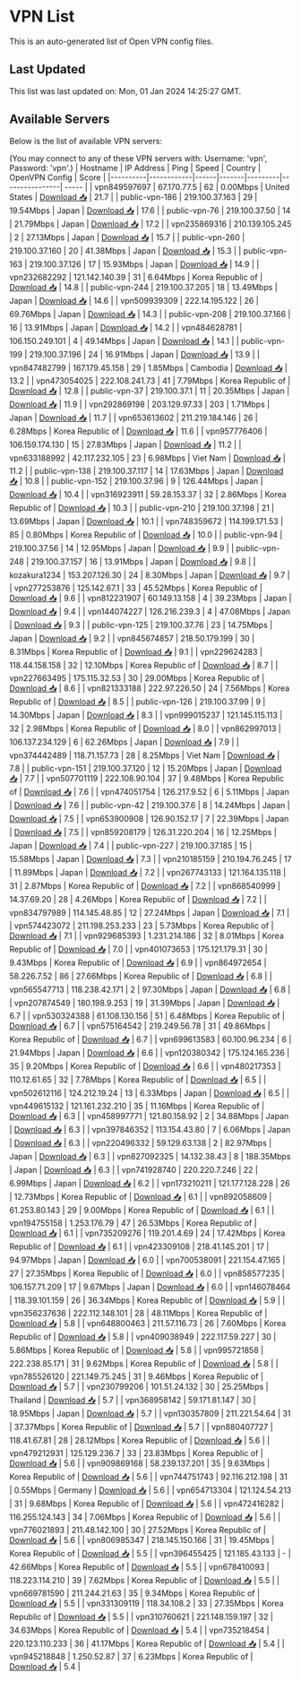 # VPN List

This is an auto-generated list of Open VPN config files.

## Last Updated

This list was last updated on: Mon, 01 Jan 2024 14:25:27 GMT.

## Available Servers

Below is the list of available VPN servers:

(You may connect to any of these VPN servers with: Username: 'vpn', Password: 'vpn'.)
| Hostname | IP Address | Ping | Speed | Country | OpenVPN Config | Score |
|----------|------------|------|-------|---------|----------------| ----- |
| vpn849597697 | 67.170.77.5 | 62 | 0.00Mbps | United States | [Download 📥](./configs/server_0_US.ovpn) | 21.7 |
| public-vpn-186 | 219.100.37.163 | 29 | 19.54Mbps | Japan | [Download 📥](./configs/server_1_JP.ovpn) | 17.6 |
| public-vpn-76 | 219.100.37.50 | 14 | 21.79Mbps | Japan | [Download 📥](./configs/server_2_JP.ovpn) | 17.2 |
| vpn235869316 | 210.139.105.245 | 2 | 27.13Mbps | Japan | [Download 📥](./configs/server_3_JP.ovpn) | 15.7 |
| public-vpn-260 | 219.100.37.160 | 20 | 41.38Mbps | Japan | [Download 📥](./configs/server_4_JP.ovpn) | 15.3 |
| public-vpn-163 | 219.100.37.126 | 17 | 15.93Mbps | Japan | [Download 📥](./configs/server_5_JP.ovpn) | 14.9 |
| vpn232682292 | 121.142.140.39 | 31 | 6.64Mbps | Korea Republic of | [Download 📥](./configs/server_6_KR.ovpn) | 14.8 |
| public-vpn-244 | 219.100.37.205 | 18 | 13.49Mbps | Japan | [Download 📥](./configs/server_7_JP.ovpn) | 14.6 |
| vpn509939309 | 222.14.195.122 | 26 | 69.76Mbps | Japan | [Download 📥](./configs/server_8_JP.ovpn) | 14.3 |
| public-vpn-208 | 219.100.37.166 | 16 | 13.91Mbps | Japan | [Download 📥](./configs/server_9_JP.ovpn) | 14.2 |
| vpn484628781 | 106.150.249.101 | 4 | 49.14Mbps | Japan | [Download 📥](./configs/server_10_JP.ovpn) | 14.1 |
| public-vpn-199 | 219.100.37.196 | 24 | 16.91Mbps | Japan | [Download 📥](./configs/server_11_JP.ovpn) | 13.9 |
| vpn847482799 | 167.179.45.158 | 29 | 1.85Mbps | Cambodia | [Download 📥](./configs/server_12_KH.ovpn) | 13.2 |
| vpn473054025 | 222.108.241.73 | 41 | 7.79Mbps | Korea Republic of | [Download 📥](./configs/server_13_KR.ovpn) | 12.8 |
| public-vpn-37 | 219.100.37.1 | 11 | 20.35Mbps | Japan | [Download 📥](./configs/server_14_JP.ovpn) | 11.9 |
| vpn292869198 | 203.129.97.33 | 203 | 1.71Mbps | Japan | [Download 📥](./configs/server_15_JP.ovpn) | 11.7 |
| vpn653613602 | 211.219.184.146 | 26 | 6.28Mbps | Korea Republic of | [Download 📥](./configs/server_16_KR.ovpn) | 11.6 |
| vpn957776406 | 106.159.174.130 | 15 | 27.83Mbps | Japan | [Download 📥](./configs/server_17_JP.ovpn) | 11.2 |
| vpn633188992 | 42.117.232.105 | 23 | 6.98Mbps | Viet Nam | [Download 📥](./configs/server_18_VN.ovpn) | 11.2 |
| public-vpn-138 | 219.100.37.117 | 14 | 17.63Mbps | Japan | [Download 📥](./configs/server_19_JP.ovpn) | 10.8 |
| public-vpn-152 | 219.100.37.96 | 9 | 126.44Mbps | Japan | [Download 📥](./configs/server_20_JP.ovpn) | 10.4 |
| vpn316923911 | 59.28.153.37 | 32 | 2.86Mbps | Korea Republic of | [Download 📥](./configs/server_21_KR.ovpn) | 10.3 |
| public-vpn-210 | 219.100.37.198 | 21 | 13.69Mbps | Japan | [Download 📥](./configs/server_22_JP.ovpn) | 10.1 |
| vpn748359672 | 114.199.171.53 | 85 | 0.80Mbps | Korea Republic of | [Download 📥](./configs/server_23_KR.ovpn) | 10.0 |
| public-vpn-94 | 219.100.37.56 | 14 | 12.95Mbps | Japan | [Download 📥](./configs/server_24_JP.ovpn) | 9.9 |
| public-vpn-248 | 219.100.37.157 | 16 | 13.91Mbps | Japan | [Download 📥](./configs/server_25_JP.ovpn) | 9.8 |
| kozakura1234 | 153.207.126.30 | 24 | 8.30Mbps | Japan | [Download 📥](./configs/server_26_JP.ovpn) | 9.7 |
| vpn277253876 | 125.142.67.1 | 33 | 45.52Mbps | Korea Republic of | [Download 📥](./configs/server_27_KR.ovpn) | 9.6 |
| vpn812231907 | 60.149.13.158 | 4 | 39.23Mbps | Japan | [Download 📥](./configs/server_28_JP.ovpn) | 9.4 |
| vpn144074227 | 126.216.239.3 | 4 | 47.08Mbps | Japan | [Download 📥](./configs/server_29_JP.ovpn) | 9.3 |
| public-vpn-125 | 219.100.37.76 | 23 | 14.75Mbps | Japan | [Download 📥](./configs/server_30_JP.ovpn) | 9.2 |
| vpn845674857 | 218.50.179.199 | 30 | 8.31Mbps | Korea Republic of | [Download 📥](./configs/server_31_KR.ovpn) | 9.1 |
| vpn229624283 | 118.44.158.158 | 32 | 12.10Mbps | Korea Republic of | [Download 📥](./configs/server_32_KR.ovpn) | 8.7 |
| vpn227663495 | 175.115.32.53 | 30 | 29.00Mbps | Korea Republic of | [Download 📥](./configs/server_33_KR.ovpn) | 8.6 |
| vpn821333188 | 222.97.226.50 | 24 | 7.56Mbps | Korea Republic of | [Download 📥](./configs/server_34_KR.ovpn) | 8.5 |
| public-vpn-126 | 219.100.37.99 | 9 | 14.30Mbps | Japan | [Download 📥](./configs/server_35_JP.ovpn) | 8.3 |
| vpn999015237 | 121.145.115.113 | 32 | 2.98Mbps | Korea Republic of | [Download 📥](./configs/server_36_KR.ovpn) | 8.0 |
| vpn862997013 | 106.137.234.129 | 6 | 62.26Mbps | Japan | [Download 📥](./configs/server_37_JP.ovpn) | 7.9 |
| vpn374442489 | 118.71.157.73 | 28 | 8.25Mbps | Viet Nam | [Download 📥](./configs/server_38_VN.ovpn) | 7.8 |
| public-vpn-151 | 219.100.37.120 | 12 | 15.20Mbps | Japan | [Download 📥](./configs/server_39_JP.ovpn) | 7.7 |
| vpn507701119 | 222.108.90.104 | 37 | 9.48Mbps | Korea Republic of | [Download 📥](./configs/server_40_KR.ovpn) | 7.6 |
| vpn474051754 | 126.217.9.52 | 6 | 5.11Mbps | Japan | [Download 📥](./configs/server_41_JP.ovpn) | 7.6 |
| public-vpn-42 | 219.100.37.6 | 8 | 14.24Mbps | Japan | [Download 📥](./configs/server_42_JP.ovpn) | 7.5 |
| vpn653900908 | 126.90.152.17 | 7 | 22.39Mbps | Japan | [Download 📥](./configs/server_43_JP.ovpn) | 7.5 |
| vpn859208179 | 126.31.220.204 | 16 | 12.25Mbps | Japan | [Download 📥](./configs/server_44_JP.ovpn) | 7.4 |
| public-vpn-227 | 219.100.37.185 | 15 | 15.58Mbps | Japan | [Download 📥](./configs/server_45_JP.ovpn) | 7.3 |
| vpn210185159 | 210.194.76.245 | 17 | 11.89Mbps | Japan | [Download 📥](./configs/server_46_JP.ovpn) | 7.2 |
| vpn267743133 | 121.164.135.118 | 31 | 2.87Mbps | Korea Republic of | [Download 📥](./configs/server_47_KR.ovpn) | 7.2 |
| vpn868540999 | 14.37.69.20 | 28 | 4.26Mbps | Korea Republic of | [Download 📥](./configs/server_48_KR.ovpn) | 7.2 |
| vpn834797989 | 114.145.48.85 | 12 | 27.24Mbps | Japan | [Download 📥](./configs/server_49_JP.ovpn) | 7.1 |
| vpn574423072 | 211.198.253.233 | 23 | 5.73Mbps | Korea Republic of | [Download 📥](./configs/server_50_KR.ovpn) | 7.1 |
| vpn929685393 | 1.231.214.186 | 32 | 8.01Mbps | Korea Republic of | [Download 📥](./configs/server_51_KR.ovpn) | 7.0 |
| vpn401073653 | 175.121.179.31 | 30 | 9.43Mbps | Korea Republic of | [Download 📥](./configs/server_52_KR.ovpn) | 6.9 |
| vpn864972654 | 58.226.7.52 | 86 | 27.66Mbps | Korea Republic of | [Download 📥](./configs/server_53_KR.ovpn) | 6.8 |
| vpn565547713 | 118.238.42.171 | 2 | 97.30Mbps | Japan | [Download 📥](./configs/server_54_JP.ovpn) | 6.8 |
| vpn207874549 | 180.198.9.253 | 19 | 31.39Mbps | Japan | [Download 📥](./configs/server_55_JP.ovpn) | 6.7 |
| vpn530324388 | 61.108.130.156 | 51 | 6.48Mbps | Korea Republic of | [Download 📥](./configs/server_56_KR.ovpn) | 6.7 |
| vpn575164542 | 219.249.56.78 | 31 | 49.86Mbps | Korea Republic of | [Download 📥](./configs/server_57_KR.ovpn) | 6.7 |
| vpn699613583 | 60.100.96.234 | 6 | 21.94Mbps | Japan | [Download 📥](./configs/server_58_JP.ovpn) | 6.6 |
| vpn120380342 | 175.124.165.236 | 35 | 9.20Mbps | Korea Republic of | [Download 📥](./configs/server_59_KR.ovpn) | 6.6 |
| vpn480217353 | 110.12.61.65 | 32 | 7.78Mbps | Korea Republic of | [Download 📥](./configs/server_60_KR.ovpn) | 6.5 |
| vpn502612116 | 124.212.19.24 | 13 | 6.33Mbps | Japan | [Download 📥](./configs/server_61_JP.ovpn) | 6.5 |
| vpn449615132 | 121.161.232.210 | 35 | 11.16Mbps | Korea Republic of | [Download 📥](./configs/server_62_KR.ovpn) | 6.3 |
| vpn458997771 | 121.80.158.92 | 2 | 34.88Mbps | Japan | [Download 📥](./configs/server_63_JP.ovpn) | 6.3 |
| vpn397846352 | 113.154.43.80 | 7 | 6.06Mbps | Japan | [Download 📥](./configs/server_64_JP.ovpn) | 6.3 |
| vpn220496332 | 59.129.63.138 | 2 | 82.97Mbps | Japan | [Download 📥](./configs/server_65_JP.ovpn) | 6.3 |
| vpn827092325 | 14.132.38.43 | 8 | 188.35Mbps | Japan | [Download 📥](./configs/server_66_JP.ovpn) | 6.3 |
| vpn741928740 | 220.220.7.246 | 22 | 6.99Mbps | Japan | [Download 📥](./configs/server_67_JP.ovpn) | 6.2 |
| vpn173210211 | 121.177.128.228 | 26 | 12.73Mbps | Korea Republic of | [Download 📥](./configs/server_68_KR.ovpn) | 6.1 |
| vpn892058609 | 61.253.80.143 | 29 | 9.00Mbps | Korea Republic of | [Download 📥](./configs/server_69_KR.ovpn) | 6.1 |
| vpn194755158 | 1.253.176.79 | 47 | 26.53Mbps | Korea Republic of | [Download 📥](./configs/server_70_KR.ovpn) | 6.1 |
| vpn735209276 | 119.201.4.69 | 24 | 17.42Mbps | Korea Republic of | [Download 📥](./configs/server_71_KR.ovpn) | 6.1 |
| vpn423309108 | 218.41.145.201 | 17 | 94.97Mbps | Japan | [Download 📥](./configs/server_72_JP.ovpn) | 6.0 |
| vpn700538091 | 221.154.47.165 | 27 | 27.35Mbps | Korea Republic of | [Download 📥](./configs/server_73_KR.ovpn) | 6.0 |
| vpn858577235 | 106.157.71.209 | 17 | 9.67Mbps | Japan | [Download 📥](./configs/server_74_JP.ovpn) | 6.0 |
| vpn146078464 | 118.39.101.159 | 26 | 36.34Mbps | Korea Republic of | [Download 📥](./configs/server_75_KR.ovpn) | 5.9 |
| vpn356237636 | 222.112.148.101 | 28 | 48.11Mbps | Korea Republic of | [Download 📥](./configs/server_76_KR.ovpn) | 5.8 |
| vpn648800463 | 211.57.116.73 | 26 | 7.60Mbps | Korea Republic of | [Download 📥](./configs/server_77_KR.ovpn) | 5.8 |
| vpn409038949 | 222.117.59.227 | 30 | 5.86Mbps | Korea Republic of | [Download 📥](./configs/server_78_KR.ovpn) | 5.8 |
| vpn995721858 | 222.238.85.171 | 31 | 9.62Mbps | Korea Republic of | [Download 📥](./configs/server_79_KR.ovpn) | 5.8 |
| vpn785526120 | 221.149.75.245 | 31 | 9.46Mbps | Korea Republic of | [Download 📥](./configs/server_80_KR.ovpn) | 5.7 |
| vpn230799206 | 101.51.24.132 | 30 | 25.25Mbps | Thailand | [Download 📥](./configs/server_81_TH.ovpn) | 5.7 |
| vpn368958142 | 59.171.81.147 | 30 | 18.95Mbps | Japan | [Download 📥](./configs/server_82_JP.ovpn) | 5.7 |
| vpn130357809 | 211.221.54.64 | 31 | 37.37Mbps | Korea Republic of | [Download 📥](./configs/server_83_KR.ovpn) | 5.7 |
| vpn880407727 | 118.41.67.81 | 28 | 28.12Mbps | Korea Republic of | [Download 📥](./configs/server_84_KR.ovpn) | 5.6 |
| vpn479212931 | 125.129.236.7 | 33 | 23.83Mbps | Korea Republic of | [Download 📥](./configs/server_85_KR.ovpn) | 5.6 |
| vpn909869168 | 58.239.137.201 | 35 | 9.63Mbps | Korea Republic of | [Download 📥](./configs/server_86_KR.ovpn) | 5.6 |
| vpn744751743 | 92.116.212.198 | 31 | 0.55Mbps | Germany | [Download 📥](./configs/server_87_DE.ovpn) | 5.6 |
| vpn654713304 | 121.124.54.213 | 31 | 9.68Mbps | Korea Republic of | [Download 📥](./configs/server_88_KR.ovpn) | 5.6 |
| vpn472416282 | 116.255.124.143 | 34 | 7.06Mbps | Korea Republic of | [Download 📥](./configs/server_89_KR.ovpn) | 5.6 |
| vpn776021893 | 211.48.142.100 | 30 | 27.52Mbps | Korea Republic of | [Download 📥](./configs/server_90_KR.ovpn) | 5.6 |
| vpn806985347 | 218.145.150.166 | 31 | 19.45Mbps | Korea Republic of | [Download 📥](./configs/server_91_KR.ovpn) | 5.5 |
| vpn396455425 | 121.185.43.133 | - | 42.66Mbps | Korea Republic of | [Download 📥](./configs/server_92_KR.ovpn) | 5.5 |
| vpn678410093 | 118.223.114.210 | 39 | 7.62Mbps | Korea Republic of | [Download 📥](./configs/server_93_KR.ovpn) | 5.5 |
| vpn669781590 | 211.244.21.63 | 35 | 9.34Mbps | Korea Republic of | [Download 📥](./configs/server_94_KR.ovpn) | 5.5 |
| vpn331309119 | 118.34.108.2 | 33 | 27.35Mbps | Korea Republic of | [Download 📥](./configs/server_95_KR.ovpn) | 5.5 |
| vpn310760621 | 221.148.159.197 | 32 | 34.63Mbps | Korea Republic of | [Download 📥](./configs/server_96_KR.ovpn) | 5.4 |
| vpn735218454 | 220.123.110.233 | 36 | 41.17Mbps | Korea Republic of | [Download 📥](./configs/server_97_KR.ovpn) | 5.4 |
| vpn945218848 | 1.250.52.87 | 37 | 6.23Mbps | Korea Republic of | [Download 📥](./configs/server_98_KR.ovpn) | 5.4 |
